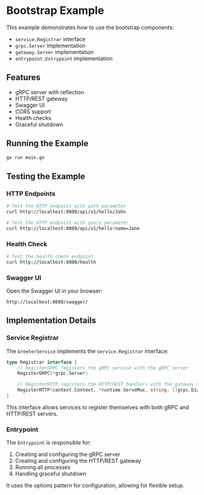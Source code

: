 # Bootstrap Example

This example demonstrates how to use the bootstrap components:

- `service.Registrar` interface
- `grpc.Server` implementation
- `gateway.Server` implementation
- `entrypoint.Entrypoint` implementation

## Features

- gRPC server with reflection
- HTTP/REST gateway
- Swagger UI
- CORS support
- Health checks
- Graceful shutdown

## Running the Example

```bash
go run main.go
```

## Testing the Example

### HTTP Endpoints

```bash
# Test the HTTP endpoint with path parameter
curl http://localhost:8080/api/v1/hello/John

# Test the HTTP endpoint with query parameter
curl http://localhost:8080/api/v1/hello?name=Jane
```

### Health Check

```bash
# Test the health check endpoint
curl http://localhost:8080/health
```

### Swagger UI

Open the Swagger UI in your browser:

```
http://localhost:8080/swagger/
```

## Implementation Details

### Service Registrar

The `GreeterService` implements the `service.Registrar` interface:

```go
type Registrar interface {
    // RegisterGRPC registers the gRPC service with the gRPC server
    RegisterGRPC(*grpc.Server)

    // RegisterHTTP registers the HTTP/REST handlers with the gateway mux
    RegisterHTTP(context.Context, *runtime.ServeMux, string, []grpc.DialOption) error
}
```

This interface allows services to register themselves with both gRPC and HTTP/REST servers.

### Entrypoint

The `Entrypoint` is responsible for:

1. Creating and configuring the gRPC server
2. Creating and configuring the HTTP/REST gateway
3. Running all processes
4. Handling graceful shutdown

It uses the options pattern for configuration, allowing for flexible setup. 